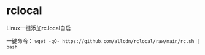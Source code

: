 # rclocal
Linux一键添加rc.local自启

一键命令：
`wget -qO- https://github.com/allcdn/rclocal/raw/main/rc.sh | bash`
